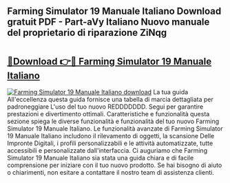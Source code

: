 ## Farming Simulator 19 Manuale Italiano Download gratuit PDF - Part-aVy Italiano Nuovo manuale del proprietario di riparazione ZiNqg

# <h2><a href="http://dfc0dla.blite.top/?on=Farming+Simulator+19+Manuale+Italiano">🔗Download 👉🔴 Farming Simulator 19 Manuale Italiano</a></h2>

[![Farming Simulator 19 Manuale Italiano download](https://i.imgur.com/lujVjoI.png)](http://dfc0dla.blite.top/?on=Farming+Simulator+19+Manuale+Italiano)
La tua guida All'eccellenza questa guida fornisce una tabella di marcia dettagliata per padroneggiare L'uso del tuo nuovo REDDDDDDD. Segui per garantire prestazioni e divertimento ottimali. Caratteristiche e funzionalità questa sezione spiega le diverse funzionalità e funzionalità del tuo nuovo Farming Simulator 19 Manuale Italiano. Le funzionalità avanzate di Farming Simulator 19 Manuale Italiano includono il rilevamento di oggetti, la scansione Delle Impronte Digitali, i profili personalizzabili e le attività automatizzate, tutte accessibili e personalizzate dall'interfaccia. Ci auguriamo che Farming Simulator 19 Manuale Italiano sia stata una guida chiara e di facile comprensione per iniziare con il tuo nuovo prodotto. Se hai bisogno di aiuto o chiarimenti, non esitare a contattare il nostro team di assistenza clienti.
